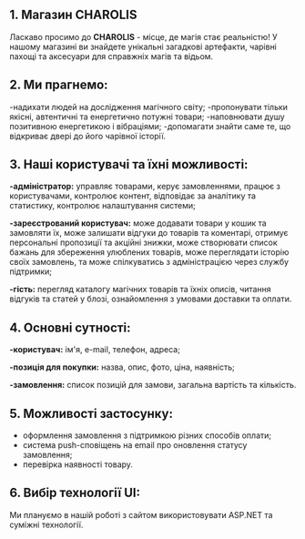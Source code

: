 ## 1. Магазин CHAROLIS
Ласкаво просимо до **CHAROLIS** - місце, де магія стає реальністю!
У нашому магазині ви знайдете унікальні загадкові артефакти, чарівні пахощі та аксесуари для справжніх магів та відьом.
## 2. Ми прагнемо: 
-надихати людей на дослідження магічного світу;
-пропонувати тільки якісні, автентичні та енергетично потужні товари;
-наповнювати душу позитивною енергетикою і вібраціями;
-допомагати знайти саме те, що відкриває двері до його чарівної історії.
## 3. Наші користувачі та їхні можливості: 
**-адміністратор:** управляє товарами, керує замовленнями, працює з користувачами, контролює контент, відповідає за аналітику та статистику, контролює налаштування системи;

**-зареєстрований користувач:** може додавати товари у кошик та замовляти їх, може залишати відгуки до товарів та коментарі, отримує персональні пропозиції та акційні знижки, може створювати список бажань для збереження улюблених товарів, може переглядати історію своїх замовлень, та може спілкуватись з адміністрацією через службу підтримки;

**-гість:** перегляд каталогу магічних товарів та їхніх описів, читання відгуків та статей у блозі, ознайомлення з умовами доставки та оплати.
## 4. Основні сутності:
**-користувач:** ім'я, e-mail, телефон, адреса;

**-позиція для покупки:** назва, опис, фото, ціна, наявність;

**-замовлення:** список позицій для замови, загальна вартість та кількість.
## 5. Можливості застосунку: 
- оформлення замовлення з підтримкою різних способів оплати;
- система push-сповіщень на email про оновлення статусу замовлення;
- перевірка наявності товару.
## 6. Вибір технології UI: 
Ми плануємо в нашій роботі з сайтом використовувати ASP.NET та суміжні технології.
